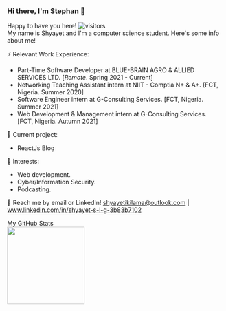 ### Hi there, I'm Stephan 👋

Happy to have you here! ![visitors](https://visitor-badge.glitch.me/badge?page_id=page.id) <br>
My name is Shyayet and I'm a computer science student. Here's some info about me!

⚡ Relevant Work Experience: <br>
- Part-Time Software Developer at BLUE-BRAIN AGRO & ALLIED SERVICES LTD. [_Remote_. <!--Mar-Now-->Spring 2021 - Current]
- Networking Teaching Assistant intern at NIIT - Comptia N+ & A+. [FCT, Nigeria. <!--Jul-Sept-->Summer 2020]
- Software Engineer intern at G-Consulting Services. [FCT, Nigeria. <!--Jul-Sept-->Summer 2021]
- Web Development & Management intern at G-Consulting Services. [FCT, Nigeria.<!--Sept--> Autumn 2021]


🔭 Current project: 
- ReactJs Blog
<!--- Company Website Revamp (g-consulting services) (ReactJS + Python/Django). -->
<!--- Company Website Revamp (Blue-brain) (ReactJS + Python/Django). -->

🌱 Interests:
- Web development.
- Cyber/Information Security.
- Podcasting.

💬 Reach me by email or LinkedIn! shyayetikilama@outlook.com | www.linkedin.com/in/shyayet-s-l-g-3b83b7102

<!--📫 Visit my website: _Temporarily Offline_ <br>-->


My GitHub Stats<br>
<img height="180em" src="https://github-readme-stats.vercel.app/api?username=ikigeng&show_icons=true&hide_border=true&&count_private=true&include_all_commits=true" />

<!--
**ikigeng/ikigeng** is a ✨ _special_ ✨ repository because its `README.md` (this file) appears on your GitHub profile.

Here are some ideas to get you started:

- 🔭 I’m currently working on ...
- 🌱 I’m currently learning ...
- 👯 I’m looking to collaborate on ...
- 🤔 I’m looking for help with ...
- 💬 Ask me about ...
- 📫 How to reach me: ...
- 😄 Pronouns: ...
- ⚡ Fun fact: ...
-->
